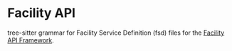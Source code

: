 # Facility API

tree-sitter grammar for Facility Service Definition (fsd) files for the [Facility API Framework](https://facilityapi.github.io/).
